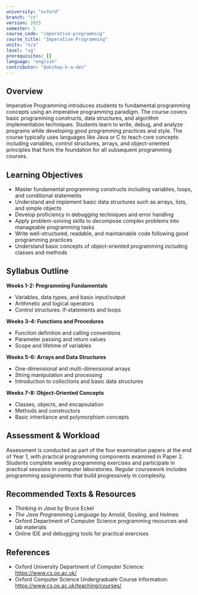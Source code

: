 ```yaml
---
university: "oxford"
branch: "cs"
version: 2025
semester: 1
course_code: "imperative-programming"
course_title: "Imperative-Programming"
units: "n/a"
level: "ug"
prerequisites: []
language: "english"
contributor: "@akshay-k-a-dev"
---
```


## Overview

Imperative Programming introduces students to fundamental programming concepts using an imperative programming paradigm. The course covers basic programming constructs, data structures, and algorithm implementation techniques. Students learn to write, debug, and analyze programs while developing good programming practices and style. The course typically uses languages like Java or C to teach core concepts including variables, control structures, arrays, and object-oriented principles that form the foundation for all subsequent programming courses.

## Learning Objectives

- Master fundamental programming constructs including variables, loops, and conditional statements
- Understand and implement basic data structures such as arrays, lists, and simple objects
- Develop proficiency in debugging techniques and error handling
- Apply problem-solving skills to decompose complex problems into manageable programming tasks
- Write well-structured, readable, and maintainable code following good programming practices
- Understand basic concepts of object-oriented programming including classes and methods

## Syllabus Outline

**Weeks 1-2: Programming Fundamentals**
- Variables, data types, and basic input/output
- Arithmetic and logical operators
- Control structures: if-statements and loops

**Weeks 3-4: Functions and Procedures**
- Function definition and calling conventions
- Parameter passing and return values
- Scope and lifetime of variables

**Weeks 5-6: Arrays and Data Structures**
- One-dimensional and multi-dimensional arrays
- String manipulation and processing
- Introduction to collections and basic data structures

**Weeks 7-8: Object-Oriented Concepts**
- Classes, objects, and encapsulation
- Methods and constructors
- Basic inheritance and polymorphism concepts

## Assessment & Workload

Assessment is conducted as part of the four examination papers at the end of Year 1, with practical programming components examined in Paper 2. Students complete weekly programming exercises and participate in practical sessions in computer laboratories. Regular coursework includes programming assignments that build progressively in complexity.

## Recommended Texts & Resources

- *Thinking in Java* by Bruce Eckel
- *The Java Programming Language* by Arnold, Gosling, and Holmes
- Oxford Department of Computer Science programming resources and lab materials
- Online IDE and debugging tools for practical exercises

## References

- Oxford University Department of Computer Science: https://www.cs.ox.ac.uk/
- Oxford Computer Science Undergraduate Course Information: https://www.cs.ox.ac.uk/teaching/courses/
